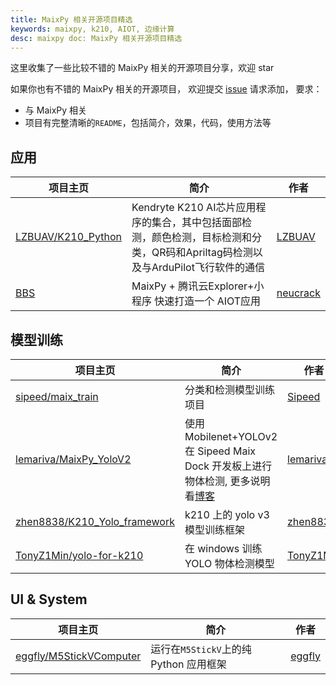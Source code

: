 ```yaml
---
title: MaixPy 相关开源项目精选
keywords: maixpy, k210, AIOT, 边缘计算
desc: maixpy doc: MaixPy 相关开源项目精选
---
```



这里收集了一些比较不错的 MaixPy 相关的开源项目分享，欢迎 star

如果你也有不错的 MaixPy 相关的开源项目， 欢迎提交 [issue](https://github.com/sipeed/MaixPy_DOC/issues) 请求添加，
要求：
* 与 MaixPy 相关
* 项目有完整清晰的`README`，包括简介，效果，代码，使用方法等

## 应用

| 项目主页 | 简介 | 作者 |
| --  |  --  | --  |
| [LZBUAV/K210_Python](https://github.com/LZBUAV/K210_Python) | Kendryte K210 AI芯片应用程序的集合，其中包括面部检测，颜色检测，目标检测和分类，QR码和Apriltag码检测以及与ArduPilot飞行软件的通信 | [LZBUAV](https://github.com/LZBUAV) |
| [BBS](https://cn.bbs.sipeed.com/d/490-maixpy-maixpy-explorer-aiot) | MaixPy + 腾讯云Explorer+小程序 快速打造一个 AIOT应用 | [neucrack](https://github.com/neutree) |


## 模型训练

| 项目主页 | 简介 | 作者 |
| --  |  --  | --  |
| [sipeed/maix_train](https://github.com/sipeed/maix_train) | 分类和检测模型训练项目 | [Sipeed](https://github.com/sipeed/maix_train/graphs/contributors) |
| [lemariva/MaixPy_YoloV2](https://github.com/lemariva/MaixPy_YoloV2) | 使用 Mobilenet+YOLOv2 在 Sipeed Maix Dock 开发板上进行物体检测, 更多说明看[博客](https://lemariva.com/blog/2020/01/maixpy-object-detector-mobilenet-and-yolov2-sipeed-maix-dock) | [lemariva](https://github.com/lemariva) |
| [zhen8838/K210_Yolo_framework](https://github.com/zhen8838/K210_Yolo_framework)| k210 上的 yolo v3 模型训练框架  | [zhen8838](https://github.com/zhen8838) |
| [TonyZ1Min/yolo-for-k210](https://github.com/TonyZ1Min/yolo-for-k210) | 在 windows 训练 YOLO 物体检测模型 | [TonyZ1Min](https://github.com/TonyZ1Min)|



## UI & System

| 项目主页 | 简介 | 作者 |
| --  |  --  | --  |
| [eggfly/M5StickVComputer](https://github.com/eggfly/M5StickVComputer) | 运行在`M5StickV`上的纯 Python 应用框架 | [eggfly](https://github.com/eggfly) |

